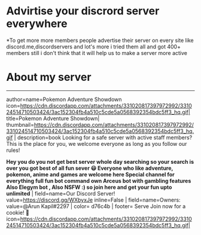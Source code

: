 # Advirtise your discrord server everywhere
*To get more more members people advertise their server on every site like discord.me,discordservers and lot's more i tried them all and got 400+ members still i don't think that it will help us to make a server more active 
# About my server 
-----------------------------------------------------------------------------------------------------
 author=name=Pokemon Adventure Showdown icon=https://cdn.discordapp.com/attachments/331020817397972992/331024514710503424/3ac152304fb4a510c5cde5a0568392354bdc5ff3_hq.gif| title=Pokemon Adventure Showdown| thumbnail=https://cdn.discordapp.com/attachments/331020817397972992/331024514710503424/3ac152304fb4a510c5cde5a0568392354bdc5ff3_hq.gif | description=book Looking for a safe server with active staff members? 
This is the place for you, we welcome everyone as long as you follow our rules!

__Hey you do you not get best server whole day searching so your search is over you got best of all fun sever :smiley:
Everyone who like adventure, pokemon, anime and  games are welcome here 
Special channel for everything full fun bot command own Arceus bot with gambling features Also Elegym bot , Also NSFW :) so join here and get your fun upto unlimited__
 | field=name=Our Discord Server! value=https://discord.gg/WXbyxJe inline=False | field=name=Owners: value=@Arun Kapil#2297
| color= d76c4b | footer= Serve Join now for a cookie! :cookie: icon=https://cdn.discordapp.com/attachments/331020817397972992/331024514710503424/3ac152304fb4a510c5cde5a0568392354bdc5ff3_hq.gif|

